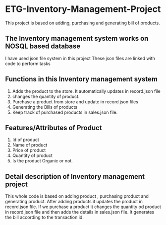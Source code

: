 # ETG-Inventory-Management-Project
This project is based on adding, purchasing and generating bill of products.

## The Inventory management system works on NOSQL based database
I have used json file system in this project
These json files are linked with code to perform tasks

## Functions in this Inventory management system
1. Adds the product to the  store. It automatically updates in record.json file
2. changes the quantity of product.
3. Purchase a product from store and update in record.json files
4. Generating the Bills of products
5. Keep track of purchased products in sales.json file.

## Features/Attributes of Product
1. Id of product
2. Name of product
3. Price of product
4. Quantity of product
5. Is the product Organic or not.

## Detail description of Inventory management project
 This whole code is based on adding product , purchasing product and generating product. After adding products it updates the product in record.json file. If we purchase a product it changes the quantity od product in record.json file and then adds the details in sales.json file. It generates the bill according to the transaction id.
